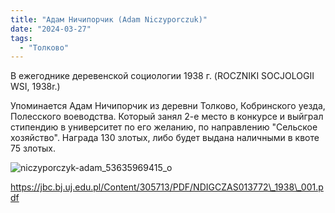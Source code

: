 ```yaml
---
title: "Адам Ничипорчик (Adam Niczyporczuk)"
date: "2024-03-27"
tags: 
  - "Толково"
---
```


В ежегоднике деревенской социологии 1938 г. (ROCZNIKI SOCJOLOGII WSI, 1938r.)

Упоминается Адам Ничипорчик из деревни Толково, Кобринского уезда, Полесского воеводства. Который занял 2-е место в конкурсе и выйграл стипендию в университет по его желанию, по направлению "Сельское хозяйство". Награда 130 злотых, либо будет выдана наличными в квоте 75 злотых.

![niczyporczyk-adam_53635969415_o](https://github.com/escfrpls/drochiczynpoleski/assets/125834172/e9c22c15-d97f-4008-83de-c99f88851a17)

https://jbc.bj.uj.edu.pl/Content/305713/PDF/NDIGCZAS013772\_1938\_001.pdf
